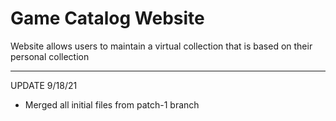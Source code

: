 # Game Catalog Website
Website allows users to maintain a virtual collection that is based on their personal collection



-----
UPDATE 9/18/21
- Merged all initial files from patch-1 branch
<!--
-----
-->
